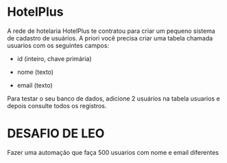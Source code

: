 # HotelPlus

A rede de hotelaria HotelPlus te contratou para criar um pequeno sistema de cadastro de usuários. 
A priori você precisa criar uma tabela chamada usuarios com os seguintes campos:

- id (inteiro, chave primária)

- nome (texto)

- email (texto)

Para testar o seu banco de dados, adicione 2 usuários na tabela usuarios e depois consulte todos os registros.

# DESAFIO DE LEO 
Fazer uma automação que faça 500 usuarios com nome e email diferentes